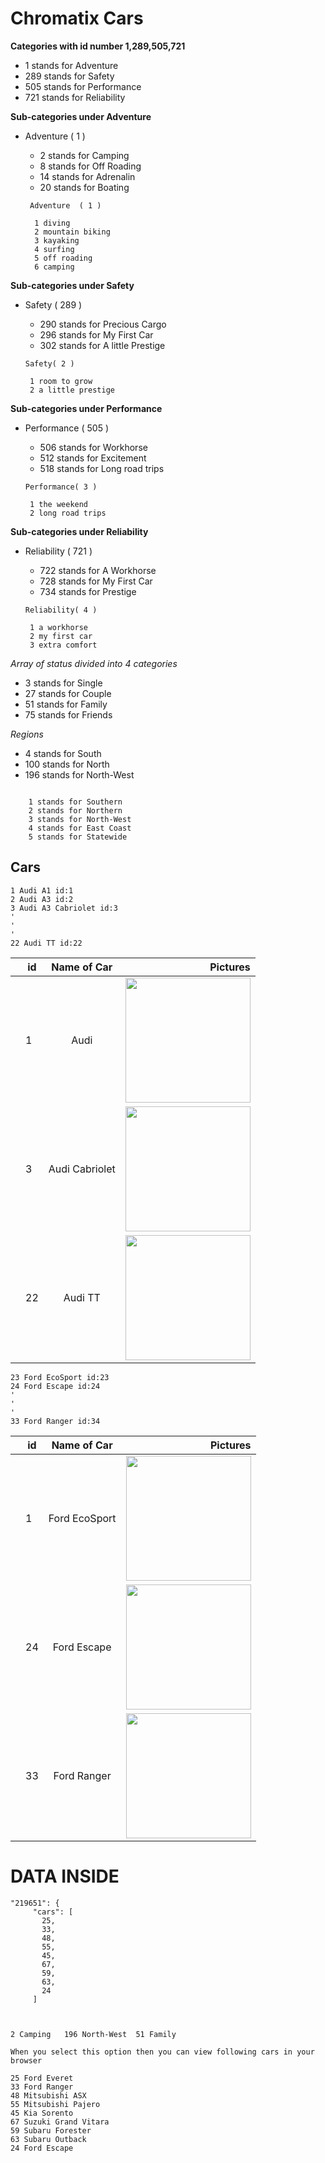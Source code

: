 
<!-- Headings-->

# Chromatix Cars

<!--Italics -->

**Categories with id number 1,289,505,721**
* 1 stands for Adventure
* 289 stands for Safety
* 505 stands for Performance
* 721 stands for Reliability

**Sub-categories under Adventure**
* Adventure ( 1 )
    * 2  stands for Camping
    * 8  stands for Off Roading
    * 14 stands for Adrenalin
    * 20 stands for Boating

   ```   
    Adventure  ( 1 )

     1 diving
     2 mountain biking
     3 kayaking
     4 surfing
     5 off roading 
     6 camping

**Sub-categories under Safety**
* Safety    ( 289 )
    * 290 stands for Precious Cargo
    * 296 stands for My First Car
    * 302 stands for A little Prestige

    ```
    Safety( 2 )

     1 room to grow
     2 a little prestige

**Sub-categories under Performance**
* Performance   ( 505 )
    * 506 stands for Workhorse
    * 512 stands for Excitement
    * 518 stands for Long road trips

    ```
    Performance( 3 )

     1 the weekend
     2 long road trips
 
**Sub-categories under Reliability**  
*  Reliability  ( 721 )
    * 722 stands for A Workhorse
    * 728 stands for My First Car
    * 734 stands for Prestige

    ```
    Reliability( 4 )

     1 a workhorse
     2 my first car
     3 extra comfort

*Array of status divided into 4 categories*
 * 3 stands for Single
* 27 stands for Couple
* 51 stands for Family
* 75 stands for Friends

*Regions*
* 4 stands for South
* 100 stands for North
* 196 stands for North-West

```

    1 stands for Southern
    2 stands for Northern
    3 stands for North-West
    4 stands for East Coast
    5 stands for Statewide

```

## Cars
    1 Audi A1 id:1
    2 Audi A3 id:2
    3 Audi A3 Cabriolet id:3
    '
    '
    '
    22 Audi TT id:22


|   | id        | Name of Car           | Pictures  |
|---| ------------- |:-------------:| -----:|
|   | 1         | Audi               | <img src= "car-images/AudiA1.png" width="200"> |
|   | 3         | Audi Cabriolet            |   <img src= "car-images/AudiA3.png" width="200"> |
|   | 22          | Audi TT    |    <img src= "car-images/AudiTT.png" width="200"> |


    23 Ford EcoSport id:23
    24 Ford Escape id:24
    '
    '
    '
    33 Ford Ranger id:34


|   | id        | Name of Car           | Pictures  |
|---| ------------- |:-------------:| -----:|
|   | 1         | Ford EcoSport               | <img src= "car-images/fordecosport.png" width="200"> |
|   | 24       | Ford Escape            |   <img src= "car-images/fordescape.png" width="200"> |
|   | 33          | Ford Ranger    |    <img src= "car-images/fordranger.png" width="200"> |

    
 
 
 #  DATA INSIDE

 ```
 "219651": {
      "cars": [
        25,
        33,
        48,
        55,
        45,
        67,
        59,
        63,
        24
      ]

  
 ```
 ```
2 Camping   196 North-West  51 Family 

When you select this option then you can view following cars in your browser

25 Ford Everet
33 Ford Ranger
48 Mitsubishi ASX
55 Mitsubishi Pajero
45 Kia Sorento
67 Suzuki Grand Vitara
59 Subaru Forester
63 Subaru Outback
24 Ford Escape
```